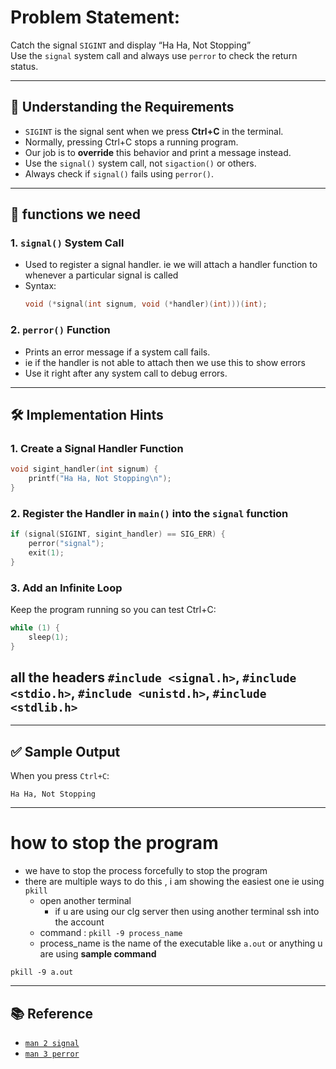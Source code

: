# Problem Statement:
Catch the signal `SIGINT` and display “Ha Ha, Not Stopping”  
Use the `signal` system call and always use `perror` to check the return status.  

---

## 🧠 Understanding the Requirements

- `SIGINT` is the signal sent when we press **Ctrl+C** in the terminal.
- Normally, pressing Ctrl+C stops a running program.
- Our job is to **override** this behavior and print a message instead.
- Use the `signal()` system call, not `sigaction()` or others.
- Always check if `signal()` fails using `perror()`.

---

## 🔧 functions we need

### 1. `signal()` System Call

- Used to register a signal handler. ie we will attach a handler function to whenever a particular signal is called
- Syntax:
  ```c
  void (*signal(int signum, void (*handler)(int)))(int);
  ```

### 2. `perror()` Function

- Prints an error message if a system call fails.
- ie if the handler is not able to attach then we use this to show errors
- Use it right after any system call to debug errors.

---

## 🛠️ Implementation Hints

### 1. Create a Signal Handler Function

```c
void sigint_handler(int signum) {
    printf("Ha Ha, Not Stopping\n");
}
```


### 2. Register the Handler in `main()` into the `signal` function

```c
if (signal(SIGINT, sigint_handler) == SIG_ERR) {
    perror("signal");
    exit(1);
}
```

### 3. Add an Infinite Loop

Keep the program running so you can test Ctrl+C:

```c
while (1) {
    sleep(1);
}
```
all the headers
`#include <signal.h>`, `#include <stdio.h>`, `#include <unistd.h>`, `#include <stdlib.h>`
---



---

## ✅ Sample Output

When you press `Ctrl+C`:

```
Ha Ha, Not Stopping
```


---
# how to stop the program 
- we have to stop the process forcefully to stop the program 
- there are multiple ways to do this , i am showing the easiest one ie using `pkill`
    - open another terminal
        - if u are using our clg server then using another terminal ssh into the account
    - command : `pkill -9 process_name`
    - process_name is the name of the executable like `a.out` or anything u are using
**sample command**
```
pkill -9 a.out
```
---

## 📚 Reference

- [`man 2 signal`](https://man7.org/linux/man-pages/man2/signal.2.html)
- [`man 3 perror`](https://man7.org/linux/man-pages/man3/perror.3.html)
